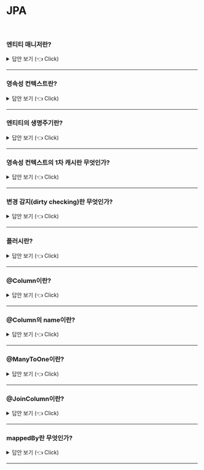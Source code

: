 # JPA
<br>


### 엔티티 매니저란?

<details>
   <summary> 답안 보기 (👈 Click)</summary>
<br />
 
[참고: 자바 ORM 표준 JPA 프로그래밍] 
 
+ 엔티티 매니저는 엔티티를 저장하고, 수정하고, 삭제하고, 조회하는 등 엔티티와 관련된 모든 일을 처리합니다. <br> 
  이름 그대로 엔티티를 관리하는 관리자입니다. <br> 
  개발자 입장에서 엔티티 매니저는 엔티티를 저장하는 가상의 데이터베이스로 생각하면 됩니다. <br> 
   
   
</details>


-----------------------


### 영속성 컨텍스트란?

<details>
   <summary> 답안 보기 (👈 Click)</summary>
<br />

+ 엔티티를 영구히 저장하는 환경을 의미합니다. <br>
  엔티티 매니저로 엔티티를 저장하거나 조회하면 <br>
  엔티티 매니저는 영속성 컨텍스트에 엔티티를 보관하고 관리합니다. <br> 
   
[참고: 자바 ORM 표준 JPA 프로그래밍] 
 
+ JPA를 이해하는 데 가장 중요한 용어는 영속성 컨텍스트입니다. <br> 
  우리말로 번역하기가 어렵지만 해석하자면 '엔티티를 영구 저장하는 환경'이라는 뜻입니다. <br> 
  엔티티 매니저로 엔티티를 저장하거나 조회하면, <br> 
  엔티티 매니저는 영속성 컨텍스트에 엔티티를 보관하고 관리합니다. <br> 
   
</details>


-----------------------

### 엔티티의 생명주기란?

<details>
   <summary> 답안 보기 (👈 Click)</summary>
<br />

+ 엔티티에는 4가지 상태가 존재하는데, 그것은 비영속, 영속, 준영속, 삭제입니다. <br> 
  비영속은 영속성 컨텍스트와 전혀 관계가 없는 상태를 의미하고, <br>
  영속은 영속성 컨텍스트에 저장된 상태, <br>
  준영속은 영속성 컨텍스트에 저장되었다가 분리된 상태, <br>
  삭제는 삭제된 상태를 의미합니다. <br> 
   
[참고: 자바 ORM 표준 JPA 프로그래밍] 
 
 + 엔티티에는 4가지 상태가 존재합니다. <br> 
   비영속: 영속성 컨텍스트와 전혀 관계가 없는 상태 <br>
   영속: 영속성 컨텍스트에 저장된 상태 <br> 
   준영속: 영속성 컨텍스트에 저장되었다가 분리된 상태 <br> 
   삭제: 삭제된 상태 
   
</details>

-----------------------

### 영속성 컨텍스트의 1차 캐시란 무엇인가?

<details>
   <summary> 답안 보기 (👈 Click)</summary>
<br />

+ 영속 상태의 엔티티가 저장되는 공간을 의미합니다. <br> 
  영속성 컨텍스트 내부에 Map이 하나 있는데, 키는 @Id로 매핑한 식별자고, <br>
  값은 엔티티 인스턴스입니다. <br> 
  만약 찾는 엔티티가 있으면 데이터베이스를 조회하지 않고 메모리에 있는 1차 캐시에서 엔티티를 조회합니다. <br>  
   
[참고: 자바 ORM 표준 JPA 프로그래밍] 

+ 영속성 컨텍스트는 내부에 캐시를 가지고 있는데, 이것을 1차 캐시라고 합니다. <br> 
  영속 상태의 엔티티는 모두 이곳에 저장됩니다. <br> 
  쉽게 이야기하면 영속성 컨텍스트 내부에 Map이 하나 있는데 키는 @Id로 매핑한 식별자고 값은 인스턴스입니다. 
   
</details>

-----------------------


### 변경 감지(dirty checking)란 무엇인가?

<details>
   <summary> 답안 보기 (👈 Click)</summary>
<br />

+ 변경 사항을 데이터베이스에 자동으로 반영하는 기능입니다. <br> 
   
   
[참고: 자바 ORM 표준 JPA 프로그래밍] 

+ JPA로 엔티티를 수정할 때는 단순히 엔티티를 조회해서 데이터만 변경하면 됩니다. <br> 
  트랜잭션 커밋 직전에 주석으로 처리된 em.update() 메소드를 실행해야 할 것 같지만, <br> 
  이런 메소드는 없습니다. <br> 
   
  이렇게 엔티티의 변경사항을 데이터베이스에 자동으로 반영하는 기능을 <br>
  변경 감지(dirty checking)이라고 합니다. 
   
  JPA는 엔티티를 영속성 컨텍스트에 보관할 때, 최초 상태를 복사해서 저장해두는데 이것을 스냅샷이라고 합니다. <br> 
  그리고 플러시 시점에 스냅샷과 엔티티를 비교해서 변경된 엔티티를 찾습니다. <br> 
  
  1) 트랜잭션을 커밋하면 엔티티 매니저 내부에서 먼저 플러시가 호출됩니다. <br> 
  2) 엔티티와 스냅샷을 비교해서 변경된 엔티티를 찾습니다. <br> 
  3) 변경된 엔티티가 있으면 수정 쿼리를 생성해서 쓰기 지연 SQL 저장소에 보냅니다. <br> 
  4) 쓰기 지연 저장소의 SQL을 데이터베이스에 보냅니다. <br> 
  5) 데이터베이스 트랜잭션을 커밋합니다. <br> 
   
  변경 감지는 영속성 컨텍스트가 관리하는 영속 상태의 엔티티에만 적용됩니다. <br> 
  비영속, 준영속처럼 영속성 컨텍스트의 관리를 받지 못하는 엔티티는 값을 변경해도 데이터베이스에 반영되지 않습니다. 
</details>

-----------------------


### 플러시란?

<details>
   <summary> 답안 보기 (👈 Click)</summary>
<br />
   
[참고: 자바 ORM 표준 JPA 프로그래밍] 

+ 플러시는 영속성 컨텍스트의 변경 내용을 데이터베이스에 반영합니다. <br> 
  플러시를 실행하면 구체적으로 다음과 같은 일이 일어납니다. <br> 
   
  1) 변경 감지가 동작해서 영속성 컨텍스트에 있는 모든 엔티티를 스냅샷과 비교해서 수정된 엔티티를 찾습니다. <br> 
     수정된 엔티티는 수정 쿼리를 만들어 쓰기 지연 SQL 저장소에 등록합니다. <br> 
  2) 쓰기 지연 SQL 저장소의 쿼리를 데이터베이스에 전송합니다. (등록, 수정, 삭제 쿼리) 
</details>

-----------------------

### @Column이란?

<details>
   <summary> 답안 보기 (👈 Click)</summary>
<br />

+ 객체 필드를 테이블 칼럼에 매핑하는데 사용됩니다. 
</details>


-----------------------

### @Column의 name이란?

<details>
   <summary> 답안 보기 (👈 Click)</summary>
<br />

+ name은 필드와 매핑할 테이블의 컬럼 이름을 의미합니다. 
</details>


-----------------------

### @ManyToOne이란?

<details>
   <summary> 답안 보기 (👈 Click)</summary>
<br />

+ 이름 그대로 다대일(N:1) 관계라는 매핑 정보입니다.  
</details>

-----------------------

### @JoinColumn이란?

<details>
   <summary> 답안 보기 (👈 Click)</summary>
<br />

+ 조인 칼럼은 외래 키를 매핑할 때 사용합니다. <br>    
  name은 매핑할 외래 키 이름을 의미합니다. 
</details>

-----------------------

### mappedBy란 무엇인가?

<details>
   <summary> 답안 보기 (👈 Click)</summary>
<br />

+ 두 객체 연관관계 중 하나를 정해서 테이블의 외래키를 관리해야 하는데, <br>
  이것을 연관관계의 주인이라고 합니다. <br>
  양방향 연관관계 매핑 시, 두 연관관계 중 하나를 연관관계의 주인으로 정해야 합니다. <br> 
  주인은 mappedBy 속성을 사용하지 않고, <br>
  주인이 아니면 mappedBy 속성을 사용해서 속성의 값으로 연관관계의 주인을 지정해야 합니다. <br> 
</details>

-----------------------




